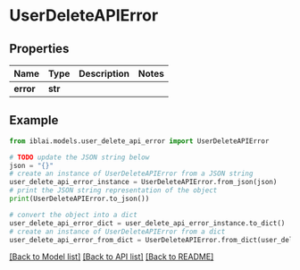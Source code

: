 # UserDeleteAPIError


## Properties

Name | Type | Description | Notes
------------ | ------------- | ------------- | -------------
**error** | **str** |  | 

## Example

```python
from iblai.models.user_delete_api_error import UserDeleteAPIError

# TODO update the JSON string below
json = "{}"
# create an instance of UserDeleteAPIError from a JSON string
user_delete_api_error_instance = UserDeleteAPIError.from_json(json)
# print the JSON string representation of the object
print(UserDeleteAPIError.to_json())

# convert the object into a dict
user_delete_api_error_dict = user_delete_api_error_instance.to_dict()
# create an instance of UserDeleteAPIError from a dict
user_delete_api_error_from_dict = UserDeleteAPIError.from_dict(user_delete_api_error_dict)
```
[[Back to Model list]](../README.md#documentation-for-models) [[Back to API list]](../README.md#documentation-for-api-endpoints) [[Back to README]](../README.md)


